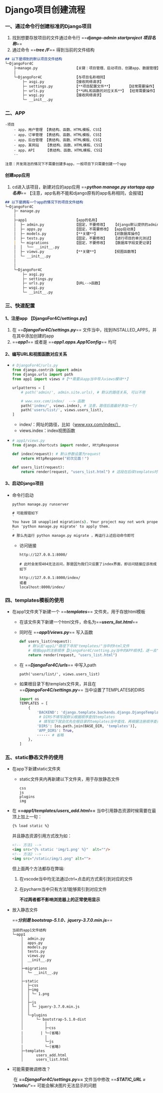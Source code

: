 # Django项目创建流程

### 一、通过命令行创建标准的Django项目

1. 找到想要存放项目的文件通过命令行 ==***django-admin startproject 项目名称***== 
2. 通过命令 ==***tree /F***== 得到当前的文件结构

```markdown
## 以下是得到的默认项目文件结构
└─DjangoFor4C
    ├─manage.py 				【关键：项目管理、启动项目、创建app、数据管理】
    │
    └─DjangoFor4C 				【与项目名称相同】
        ├─ asgi.py				【接收网络请求】
        ├─ settings.py			【**项目配置文件**】	   【经常需要操作】
        ├─ urls.py				【**URL和函数的对应关系**】 【经常需要操作】
        ├─ wsgi.py				【接收网络请求】
        └─ __init__.py
```

### 二、APP

```
-项目
	- app，用户管理 【表结构、函数、HTML模板、CSS】
	- app，订单管理 【表结构、函数、HTML模板、CSS】
	- app，后台管理 【表结构、函数、HTML模板、CSS】
	- app，某网站   【表结构、函数、HTML模板、CSS】
	- app，API	  【表结构、函数、HTML模板、CSS】
	··
	
注意：开发简洁的情况下不需要创建多app，一般项目下只需要创建一个app
```

#### 创建app应用

1. cd进入该项目，新建对应的app应用 ==***python manage.py startapp app名称***== 【注意，app名称不能和django原有的app名称相同，会报错】

```markdown
## 以下是拥有一个app的情况下的项目文件结构
└─DjangoFor4C
    ├─ manage.py
    │
    ├─app1						【app的名称】
    │  ├─ admin.py				【固定，不要修改】   【django默认提供的admin后台管理】
    │  ├─ apps.py				【固定，不需要修改】 【app启动类】
    │  ├─ models.py				【**关键**】	   【对数据库操作】
    │  ├─ tests.py				【固定，不要修改】   【进行项目的单元测试】
    |  └─ migrations			【固定，不要修改】   【数据库字段变更记录】		
    │  │  └── __init__.py		
    │  ├─ views.py				【**关键**】	   【视图函数等】
    │  └─ __init__.py
    │  
    │
    └─DjangoFor4C 	
        ├─ asgi.py	
        ├─ settings.py
        ├─ urls.py				【URL-->函数】
        ├─ wsgi.py	
        └─ __init__.py
```

### 三、快速配置

#### 1、注册app 【DjangoFor4C/settings.py】

1. 在 ==***DjangoFor4C/settings.py***== 文件当中，找到INSTALLED_APPS，并在其中添加创建的app
2.  ==***app1***== 或者是 ==***app1.apps.App1Config***== 均可

#### 2、编写URL和视图函数对应关系

- ```python
  # DjangoFor4C/urls.py
  from django.contrib import admin
  from django.urls import path
  from app1 import views #【**需要从app当中导入views模块**】
  
  urlpatterns = [
      # path('admin/', admin.site.urls), # 默认的路径关系, 可以不用
  
      # www.xxx.com/index/  --> 函数
      path('index/', views.index), # 注意，路径后面最好多加一个/
      path('users/list/', views.users_list),
  ]
  ```

  - index/：网址的路径，比如（www.xxx.com/index/）
  - views.index：index视图函数

- ```python
  # app1/views.py
  from django.shortcuts import render, HttpResponse
  
  def index(request): # 默认参数设置为request
      return HttpResponse("初次见面！")
  
  def users_list(request):
      return render(request, "users_list.html") # 这段在后续templates时会提到
  ```

#### 3、启动Django项目

- 命令行启动

  ```cmd
  python manage.py runserver
  
  # 可能报错如下
  `
  You have 18 unapplied migration(s). Your project may not work properly until you apply the migrations for app(s): admin, auth, contenttypes, sessions.
  Run 'python manage.py migrate' to apply them.
  `
  # 那么先运行 python manage.py migrate ，再运行上述启动命令即可
  ```

  - 访问链接

    ```
    http://127.0.0.1:8000/
    
    # 此时会发现404无法访问，那是因为我们只设置了index界面，即访问链接应该改成如下
    
    http://127.0.0.1:8000/index/
    或者
    localhost:8000/index/
    ```

### 四、templates模板的使用

- 在app1文件夹下新建一个 ==***templates***== 文件夹，用于存放html模板

  - 在该文件夹下新建一个html文件，命名为==***users_list.html***==

  - 同时在 ==***app1/views.py***== 写入函数

    ```python
    def users_list(request):
        # 默认去"app1/"路径下寻找"templates/"当中的html文件
        # 根据app的注册顺序【DjangoFor4C/setting.py当中的APP顺序】，逐一去"templates"当中找
    	return render(request, "users_list.html")
    ```

  - 在 ==***DjangoFor4C/urls***== 中写入path

    ``` pyhton
    path('users/list/', views.users_list)
    ```

  - 如果根目录下有templats文件夹，并且在 ==***DjangoFor4C/settings.py***==  当中设置了TEMPLATES的DIRS

    ```python
    import os
    TEMPLATES = [
        {
            'BACKEND': 'django.template.backends.django.DjangoTemplates',
             # DIRS不填写就默认根据顺序查找templates
             # 填写如下就会优先在根目录的templates当中查找，再根据注册顺序查找
            'DIRS': [os.path.join(BASE_DIR, 'templates')], 
            'APP_DIRS': True,
    		······ # 省略
        },
    ]
    ```

    

### 五、static静态文件的使用

- 在app下新建static文件夹

  - static文件夹内再新建以下文件夹，用于存放静态文件

    ```
    css
    js
    plugins
    img
    ```

- 在 **==*app1/templates/users_add.html*==** 当中引用静态资源时候需要在最顶上加上一句：

  ```html
  {% load static %}
  ```

  并且静态资源引用方式改为如：

  ```html
  <!-- 方法1 -->
  <img src="{% static 'img/1.png' %}"  alt=""/>
  <!-- 方法2 -->
  <img src="/static/img/1.png" alt="">
  ```

  但上面两个方法都存在弊端:

  1. 在vscode当中均无法通过ctrl+点击的方式索引到对应的文件

  2. 在pycharm当中只有方法1能够索引到对应文件

     **不过两者都不影响浏览器上的正常使用显示** 

- 放入静态文件

  ==***分别是 bootstrap-5.1.0、jquery-3.7.0.min.js***==

  ```
  当前的app1文件结构
  └─app1
      │  admin.py
      │  apps.py
      │  models.py
      │  tests.py
      │  views.py
      │  __init__.py
      │
      ├─migrations
      │  └─ __init__.py
      │
      ├─static
      │  ├─css
      │  ├─img
      │  │ └─ 1.png
      │  │
      │  ├─js
      │  │ └─ jquery-3.7.0.min.js
      │  │
      │  └─plugins
      │      └─ bootstrap-5.1.0-dist
      │          │
      │          ├─css
      |		   | └─(省略)
      │          │
      │          └─js
      │			 └─(省略)
      ├─templates
      │      users_add.html
      │      users_list.html
  ```

- 可能需要微调修改？

  ​	在 **==*DjangoFor4C/settings.py*==** 文件当中修改 ==***STATIC_URL = '/static/'***== 可能会解决图片无法显示的问题